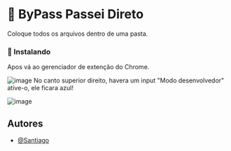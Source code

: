 # 🚀 ByPass Passei Direto

Coloque todos os arquivos dentro de uma pasta.

### 🔧 Instalando

Apos vá ao gerenciador de extenção do Chrome.

![image](https://github.com/S4ntiag0/ByPass-Passei-Direto/assets/91894281/69cc2b4f-9b7c-4c9a-919e-5cbfa4040bfa)
No canto superior direito, havera um input "Modo desenvolvedor" ative-o, ele ficara azul!

![image](https://github.com/S4ntiag0/ByPass-Passei-Direto/assets/91894281/58224a3b-a729-45d5-960b-3caa108eb253)


## Autores

- [@Santiago](https://github.com/S4ntiag0)
